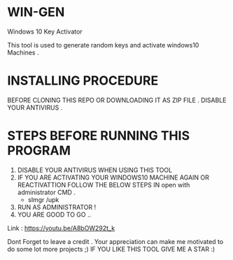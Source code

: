 # WIN-GEN
Windows 10 Key Activator

This tool is used to generate random keys and activate windows10 Machines . 

# INSTALLING PROCEDURE 
BEFORE CLONING THIS REPO OR DOWNLOADING IT AS ZIP FILE . DISABLE YOUR ANTIVIRUS .


# STEPS BEFORE RUNNING THIS PROGRAM 

1. DISABLE YOUR ANTIVIRUS WHEN USING THIS TOOL
2. IF YOU ARE ACTIVATING YOUR WINDOWS10 MACHINE AGAIN OR REACTIVATTION FOLLOW THE BELOW STEPS IN open with administrator CMD .
    * slmgr /upk
3. RUN AS ADMINISTRATOR !
3. YOU ARE GOOD TO GO ..

Link : https://youtu.be/A8bOW292t_k


Dont Forget to leave a credit . Your appreciation can make me motivated to do some lot more projects ;)
IF YOU LIKE THIS TOOL GIVE ME A STAR :) 
